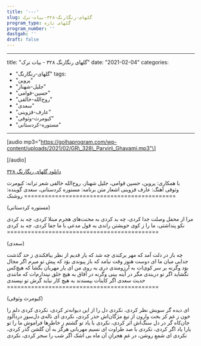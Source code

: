 ```yaml
---
title: '---'
slug: گلهای-رنگارنگ-۳۲۸-بیات-ترک
program_type: گلهای تازه
program_number: ''
dastgah: ''
draft: false
---
```


---
title: "گلهای رنگارنگ ۳۲۸ - بیات ترک"
date: "2021-02-04"
categories: 
  - "گلهای-رنگارنگ"
tags: 
  - "پروین"
  - "جلیل-شهناز"
  - "حسین-قوامی"
  - "روح‌الله-خالقی"
  - "سعدی"
  - "عارف-قزوینی"
  - "کیومرث-وثوقی"
  - "مستوره-کردستانی"
---

\[audio mp3="https://golhaprogram.com/wp-content/uploads/2021/02/GR\_328\_Parvin\_Ghavami.mp3"\]

\[/audio\]

[دانلود گلهای رنگارنگ ۳۲۸](https://golhaprogram.com/wp-content/uploads/2021/02/GR_328_Parvin_Ghavami.mp3)

با همکاری: پروین، حسین قوامی، جلیل شهناز، روح‌الله خالقی شعر ترانه: کیومرث وثوقی آهنگ: عارف قزوینی اشعار متن برنامه: مستوره کردستانی، سعدی گوینده: روشنک ============================================

(مستوره کردستانی)

مرا از محفل وصلت جدا کردی، چه بد کردی به محنت‌های هجرم مبتلا کردی، چه بد کردی نکو پنداشتی، ما را ز کوی خویشتن راندی به قول مدعی با ما جفا کردی، چه بد کردی ============================================

(سعدی)

چه باز در دلت آمد که مهر برکندی چه شد که یار قدیم از نظر بیافکندی ز حد گذشت جدایی میان ما ای دوست هنوز وقت نیامد که باز پیوندی بوَد که پیش تو میرم اگر مجال بوَد وگرنه بر سر کوی‌ات به آرزومندی دری به روی من ای یار مهربان بگشا که هیچ‌کس نگشاید اگر تو دربندی مگر در آینه بینی وگرنه در آفاق به هیچ خلق نپندارم‌ات که مانندی حدیث سعدی اگر کاینات بپسندند به هیچ کار نیاید گرش تو نپسندی ============================================

(کیومرث وثوقی)

ای دیده گر سویش نظر کردی، نکردی دل را از این دیوانه‌تر کردی، نکردی کردی دلم را خون ز غم کز بخت وارون از تیغ مژگان‌اش حذر کردی، نکردی ای ناله‌ی دل‌سوزِ دردآلودِ جان‌کاه گر در دل سنگ‌اش اثر کردی، نکردی با یاد تو گشتم ز خاطرها فراموش ما را تو یارا یاد اگر کردی، نکردی با صد طراوت ای نسیم مهربانی هرگز به آن گلشن گذر کردی، نکردی ای شمعِ روشن، در غمِ هجرانِ آن ماه بی اشک اگر شب را سحر کردی، نکردی
